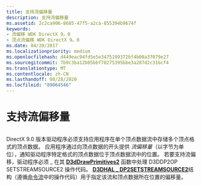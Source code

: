 ```yaml
---
title: 支持流偏移量
description: 支持流偏移量
ms.assetid: 2c2ca906-8685-47f5-a2ca-855394b9674f
keywords:
- 流偏移 WDK DirectX 9。0
- 顶点流偏移 WDK DirectX 9。0
ms.date: 04/20/2017
ms.localizationpriority: medium
ms.openlocfilehash: d449eac94fd5e5e3475199372bf4b08a37079e27
ms.sourcegitcommit: 7b9c3ba12b05bbf78275395bbe3a287d2c31bcf4
ms.translationtype: MT
ms.contentlocale: zh-CN
ms.lasthandoff: 08/28/2020
ms.locfileid: "89064546"
---
```

# <a name="supporting-stream-offsets"></a>支持流偏移量


## <span id="ddk_supporting_stream_offsets_gg"></span><span id="DDK_SUPPORTING_STREAM_OFFSETS_GG"></span>


DirectX 9.0 版本驱动程序必须支持应用程序在单个顶点数据流中存储多个顶点格式的顶点数据。 应用程序通过向顶点数据的开头提供 *流偏移量*（以字节为单位），通知驱动程序特定格式的顶点数据位于顶点数据流中的位置。 若要支持流偏移，驱动程序必须 \_ 在其 [**D3dDrawPrimitives2**](/windows-hardware/drivers/ddi/d3dhal/nc-d3dhal-lpd3dhal_drawprimitives2cb) 函数中处理 D3DDP2OP SETSTREAMSOURCE2 操作代码。 [**D3DHAL \_ DP2SETSTREAMSOURCE2**](/windows-hardware/drivers/ddi/d3dhal/ns-d3dhal-_d3dhal_dp2setstreamsource2)结构（遵循[命令流](command-stream.md)中的操作代码）用于指定该流和顶点数据所在位置的偏移量。

 

